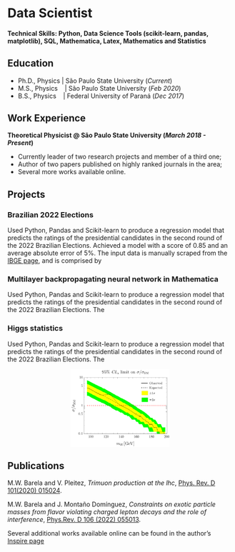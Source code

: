 # Data Scientist

#### Technical Skills: Python, Data Science Tools (scikit-learn, pandas, matplotlib), SQL, Mathematica, Latex, Mathematics and Statistics

## Education
- Ph.D., Physics&nbsp;| São Paulo State University (_Current_)								       		
- M.S., Physics&nbsp;&nbsp;&nbsp;&nbsp;| São Paulo State University (_Feb 2020_)	 			        		
- B.S., Physics&nbsp;&nbsp;&nbsp;&nbsp;| Federal University of Paraná (_Dec 2017_)

## Work Experience
**Theoretical Physicist @ São Paulo State University (_March 2018 - Present_)**
- Currently leader of two research projects and member of a third one;
- Author of two papers published on highly ranked journals in the area;
- Several more works available online.

## Projects

### Brazilian 2022 Elections

Used Python, Pandas and Scikit-learn to produce a regression model that predicts the ratings of the presidential candidates in the second round of the 2022 Brazilian Elections. Achieved a model with a score of 0.85 and an average absolute error of 5%. The input data is manually scraped from the [IBGE page](https://www.ibge.gov.br/estatisticas/downloads-estatisticas.html), and is comprised by 

### Multilayer backpropagating neural network in Mathematica

Used Python, Pandas and Scikit-learn to produce a regression model that predicts the ratings of the presidential candidates in the second round of the 2022 Brazilian Elections. The 

### Higgs statistics

Used Python, Pandas and Scikit-learn to produce a regression model that predicts the ratings of the presidential candidates in the second round of the 2022 Brazilian Elections. The 

<img src="/assets/img/Higgs_Money_Plot.png" alt="Higgs Money Plot" width="44%" style="display: block; margin: auto;" />

## Publications
M.W. Barela and V. Pleitez, _Trimuon production at the lhc_, [Phys. Rev. D 101(2020) 015024](https://doi.org/10.1103/PhysRevD.101.015024).

M.W. Barela and J. Montaño Domínguez, _Constraints on exotic particle masses
from flavor violating charged lepton decays and the role of interference_, [Phys.Rev. D 106 (2022) 055013](https://doi.org/10.1103/PhysRevD.106.055013).

Several additional works available online can be found in the author’s [Inspire page](https://inspirehep.net/authors/1983519)
